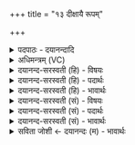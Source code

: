 +++
title = "१३ दीक्षायै रूपम्"

+++
<details><summary>पदपाठः - दयानन्दादि</summary>

दी॒क्षायै॑ रू॒पम्। शष्पा॑णि। प्रा॒य॒णीय॑स्य। प्रा॒य॒नीय॒स्येति॑ प्रऽअय॒नीय॑स्य। तोक्मा॑नि। क्र॒यस्य॑। रू॒पम्। सोम॑स्य। ला॒जाः। सो॒मा॒ꣳशव॒ इति॑ सोमऽअ॒ꣳशवः॑। मधु॑। १३।
</details>

<details><summary>अधिमन्त्रम् (VC)</summary>

- यज्ञो देवता
- हैमवर्चिर्ऋषिः
- अनुष्टुप्
- गान्धारः
</details>

<details><summary>दयानन्द-सरस्वती (हि) - विषयः</summary>

कैसे मनुष्य सुखी होते हैं, इस विषय का उपदेश अगले मन्त्र में किया है ॥
</details>

<details><summary>दयानन्द-सरस्वती (हि) - पदार्थः</summary>

पदार्थान्वयभाषाः -  हे मनुष्यो ! जो (प्रायणीयस्य) जिस व्यवहार से उत्तम सुख को प्राप्त होते हैं, उसमें होनेवाले को (दीक्षायै) यज्ञ के नियम-रक्षा के लिये (रूपम्) सुन्दर रूप और (तोक्मानि) अपत्य (क्रयस्य) द्रव्यों के बेचने का (रूपम्) रूप (शष्पाणि) छाँट-फटक शुद्ध कर ग्रहण करने योग्य धान्य (सोमस्य) सोमलतादि के रस के सम्बन्धी (लाजाः) परिपक्व फूले हुए अन्न (सोमांशवः) सोम के विभाग और (मधु) सहत हैं, उनको तुम लोग विस्तृत करो ॥१३ ॥
</details>

<details><summary>दयानन्द-सरस्वती (हि) - भावार्थः</summary>

भावार्थभाषाः -  इस मन्त्र में पूर्व मन्त्र से ‘अतन्वत’ इस क्रियापद की अनुवृत्ति आती है, जो मनुष्य यज्ञ के योग्य सन्तान और पदार्थों को सिद्ध करते हैं, वे इस संसार में सुख को प्राप्त होते हैं ॥१३ ॥
</details>

<details><summary>दयानन्द-सरस्वती (सं) - विषयः</summary>

कीदृशा जनाः सुखिनो भवन्तीत्याह ॥
</details>

<details><summary>दयानन्द-सरस्वती (सं) - पदार्थः</summary>

पदार्थान्वयभाषाः -  हे मनुष्याः ! यानि प्रायणीयस्य दीक्षायै रूपं तोक्मानि क्रयस्य रूपं शष्पाणि सोमस्य लाजाः सोमांशवो मधु च सन्ति, तानि यूयमतन्वत ॥१३ ॥
</details>

<details><summary>दयानन्द-सरस्वती (सं) - भावार्थः</summary>

भावार्थभाषाः -  अत्रातन्वतेति क्रियापदं पूर्वमन्त्रादनुवर्त्तते। ये मनुष्या यज्ञाऽर्हाण्यपत्यानि वस्तूनि च सम्पादयन्ति, तेऽत्र सुखं लभन्ते ॥१३ ॥
</details>

<details><summary>सविता जोशी ← दयानन्दः (म) - भावार्थः</summary>

भावार्थभाषाः -  या मंत्रात पूर्वीच्या मंत्रातील ‘अतन्वत’ या क्रियापदाची अनुवृत्ती झालेली आहे. जी माणसे यज्ञासाठी योग्य पदार्थ प्राप्त करतात, तसेच उत्तम संताने निर्माण करतात, ती या जगात सुख प्राप्त करू शकतात.
</details>